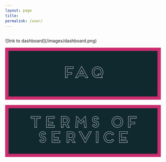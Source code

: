 ```yaml
---
layout: page
title: 
permalink: /user/
---
```

<br>
![link to dashboard](/images/dashboard.png)

[![FAQ](/images/faq.png)](/faq/)

[![TOS](/images/tos.png)](/tos/)

 
